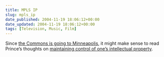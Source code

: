 ```yaml
---
title: MPLS IP
slug: mpls_ip
date_published: 2004-11-19 18:06:12+00:00
date_updated: 2004-11-19 18:06:12+00:00
tags: [Television, Music, Film]
---
```

Since [the Commons is going to Minneapolis](http://creativecommons.org/weblog/entry/5025), it might make sense to read Prince’s thoughts on [maintaining control of one’s intellectual property](http://www.business2.com/b2/subscribers/articles/0,17863,767407-1,00.html).
